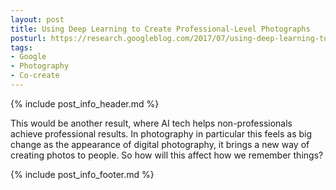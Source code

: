 ```yaml
---
layout: post
title: Using Deep Learning to Create Professional-Level Photographs
posturl: https://research.googleblog.com/2017/07/using-deep-learning-to-create.html
tags:
- Google
- Photography
- Co-create
---
```


{% include post_info_header.md %}

This would be another result, where AI tech helps non-professionals achieve professional results. In photography in particular this feels as big change as the appearance of digital photography, it brings a new way of creating photos to people. So how will this affect how we remember things?

{% include post_info_footer.md %}
